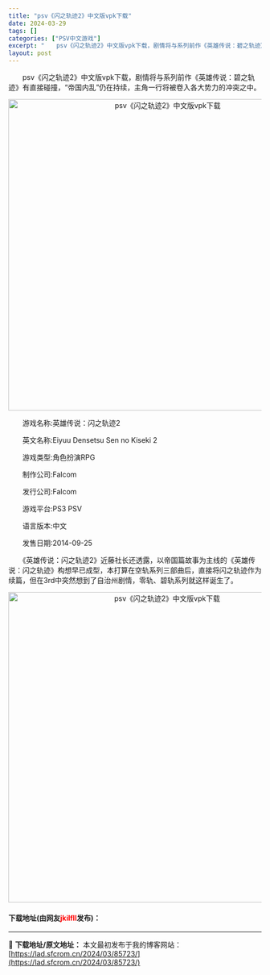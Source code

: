```yaml
---
title: "psv《闪之轨迹2》中文版vpk下载"
date: 2024-03-29
tags: []
categories: ["PSV中文游戏"]
excerpt: "　　psv《闪之轨迹2》中文版vpk下载，剧情将与系列前作《英雄传说：碧之轨迹》有直接碰撞，&ldquo;帝国内乱&rdquo;仍在持续，主角一行将被卷入各大势力的冲突之中。 　　游戏名称:英雄传说：闪之轨迹2 　　英文名称:Eiyuu Densetsu Sen no Kiseki 2 　　游戏类型&hellip;"
layout: post
---
```


 <p>　　psv《闪之轨迹2》中文版vpk下载，剧情将与系列前作《英雄传说：碧之轨迹》有直接碰撞，&ldquo;帝国内乱&rdquo;仍在持续，主角一行将被卷入各大势力的冲突之中。</p> <p align="center"><img align="" border="0" src="https://lad.sfcrom.cn/wp-content/uploads/2024/03/20240329_6606706b79f57.png" width="618" alt="psv《闪之轨迹2》中文版vpk下载" /></p> <p>　　游戏名称:英雄传说：闪之轨迹2</p> <p>　　英文名称:Eiyuu Densetsu Sen no Kiseki 2</p> <p>　　游戏类型:角色扮演RPG</p> <p>　　制作公司:Falcom</p> <p>　　发行公司:Falcom</p> <p>　　游戏平台:PS3 PSV</p> <p>　　语言版本:中文</p> <p>　　发售日期:2014-09-25</p> <p>　　《英雄传说：闪之轨迹2》近藤社长还透露，以帝国篇故事为主线的《英雄传说：闪之轨迹》构想早已成型，本打算在空轨系列三部曲后，直接将闪之轨迹作为续篇，但在3rd中突然想到了自治州剧情，零轨、碧轨系列就这样诞生了。</p> <p align="center"><img align="" border="0" src="https://lad.sfcrom.cn/wp-content/uploads/2024/03/20240329_66067070b035b.png" width="616" alt="psv《闪之轨迹2》中文版vpk下载" /></p> <p><h4>下载地址(由网友<font color="red">jkilfll</font>发布)：</h4></p> 

---
📖 **下载地址/原文地址：** 本文最初发布于我的博客网站：[https://lad.sfcrom.cn/2024/03/85723/](https://lad.sfcrom.cn/2024/03/85723/)
